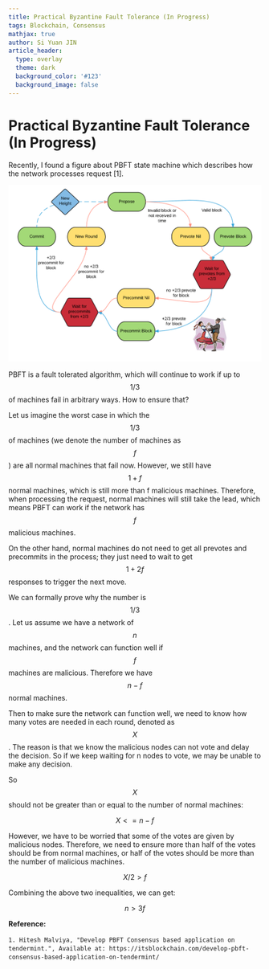 ```yaml
---
title: Practical Byzantine Fault Tolerance (In Progress)
tags: Blockchain, Consensus
mathjax: true
author: Si Yuan JIN
article_header:
  type: overlay
  theme: dark
  background_color: '#123'
  background_image: false
---
```

# Practical Byzantine Fault Tolerance (In Progress)
Recently, I found a figure about PBFT state machine which describes how the network processes request [1]. 

![Image](/assets/images/posts/PBFT/state_machine.png "PBFT State Machine")

PBFT is a fault tolerated algorithm, which will continue to work if up to $$1/3$$ of machines fail in arbitrary ways. How to ensure that?

Let us imagine the worst case in which the $$1/3$$ of machines (we denote the number of machines as $$f$$) are all normal machines that fail now. However, we still have $$1 + f$$ normal machines, which is still more than f malicious machines. Therefore, when processing the request, normal machines will still take the lead, which means PBFT can work if the network has $$f$$ malicious machines.

On the other hand, normal machines do not need to get all prevotes and precommits in the process; they just need to wait to get $$1 + 2f$$ responses to trigger the next move.

We can formally prove why the number is $$1/3$$. Let us assume we have a network of $$n$$ machines, and the network can function well if $$f$$ machines are malicious. Therefore we have $$n - f$$ normal machines.

Then to make sure the network can function well, we need to know how many votes are needed in each round, denoted as $$X$$. 
The reason is that we know the malicious nodes can not vote and delay the decision. So if we keep waiting for n nodes to vote, we may be unable to make any decision.

So $$X$$ should not be greater than or equal to the number of normal machines:

$$
X <= n - f 
$$

However, we have to be worried that some of the votes are given by malicious nodes. Therefore, we need to ensure more than half of the votes should be from normal machines, or half of the votes should be more than the number of malicious machines.

$$
X/2 > f
$$

Combining the above two inequalities, we can get:

$$
n>3f
$$

**Reference:**

`1. Hitesh Malviya, "Develop PBFT Consensus based application on tendermint.", Available at: https://itsblockchain.com/develop-pbft-consensus-based-application-on-tendermint/`
